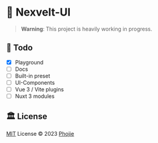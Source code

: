 # 🌼 Nexvelt-UI

 > **Warning**: This project is heavily working in progress.

## 📌 Todo

- [x] Playground
- [ ] Docs
- [ ] Built-in preset
- [ ] UI-Components
- [ ] Vue 3 / Vite plugins
- [ ] Nuxt 3 modules

<!-- [![NPM version](https://img.shields.io/npm/v/jieui?color=a1b858&label=)](https://www.npmjs.com/package/@nexvelt) -->

<!-- ## Sponsors -->

<!-- <p align="center">
</p> -->

## 🏛️ License

[MIT](./LICENSE) License © 2023 [Phojie](https://github.com/phojie)
